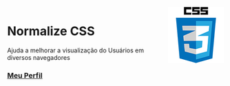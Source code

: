 <img align="right" src="../../../img/css.png" width="130"/>

# Normalize CSS

Ajuda a melhorar a visualização do Usuários em diversos navegadores


### [Meu Perfil](http://phstefen.github.io/)
